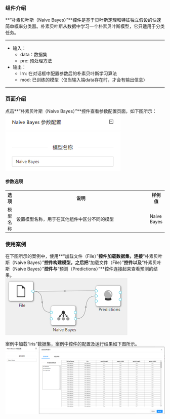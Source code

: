 ### 组件介绍
**“朴素贝叶斯（Naive Bayes）”**控件是基于贝叶斯定理和特征独立假设的快速简单概率分类器。朴素贝叶斯从数据中学习一个朴素贝叶斯模型，它只适用于分类任务。

<hr/>

- 输入：
  - data：数据集
  - pre: 预处理方法
- 输出：
  - lrn: 在对话框中配置参数后的朴素贝叶斯学习算法
  - mod: 已训练的模型（仅当输入端data存在时，才会有输出信息）

<hr/>


### 页面介绍
点击**“朴素贝叶斯（Naive Bayes）”**控件查看参数配置页面，如下图所示：  
![param](/img/aistudio/model/naive-bayes/param.png)

#### 参数选项
<table>
  <tr>
    <th>选项</th>
    <th width="650">说明</th>
    <th>样例值</th>
  </tr>
  <tr>
      <td>模型名称</td> 
      <td>
      设置模型名称，用于在其他组件中区分不同的模型
      </td> 
      <td>Naive Bayes</td>
  </tr>
</table>

### 使用案例
在下图所示的案例中，使用**“加载文件（File）”**控件加载数据集，连接**“朴素贝叶斯（Naive Bayes）”**控件构建模型，之后把**“加载文件（File）”**控件以及**“朴素贝叶斯（Naive Bayes）”**控件与**“预测（Predictions）”**控件连接起来查看预测的结果。  
![workflow](/img/aistudio/model/naive-bayes/workflow.png)

案例中加载“iris”数据集，案例中控件的配置及运行结果如下图所示。  
![workflow-result](/img/aistudio/model/naive-bayes/workflow-result.png)